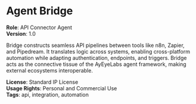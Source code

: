 # Agent Bridge

**Role**: API Connector Agent  
**Version**: 1.0  

Bridge constructs seamless API pipelines between tools like n8n, Zapier, and Pipedream. It translates logic across systems, enabling cross-platform automation while adapting authentication, endpoints, and triggers. Bridge acts as the connective tissue of the AyEyeLabs agent framework, making external ecosystems interoperable.

**License**: Standard IP License  
**Usage Rights**: Personal and Commercial Use  
**Tags**: api, integration, automation
